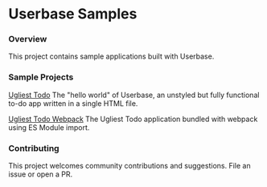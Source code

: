 # Userbase Samples

### Overview

This project contains sample applications built with Userbase.


### Sample Projects

[Ugliest Todo](./ugliest-todo)
The "hello world" of Userbase, an unstyled but fully functional to-do app
written in a single HTML file.

[Ugliest Todo Webpack](./ugliest-todo-webpack)
The Ugliest Todo application bundled with webpack using ES Module import.


### Contributing

This project welcomes community contributions and suggestions. File an issue or
open a PR.
